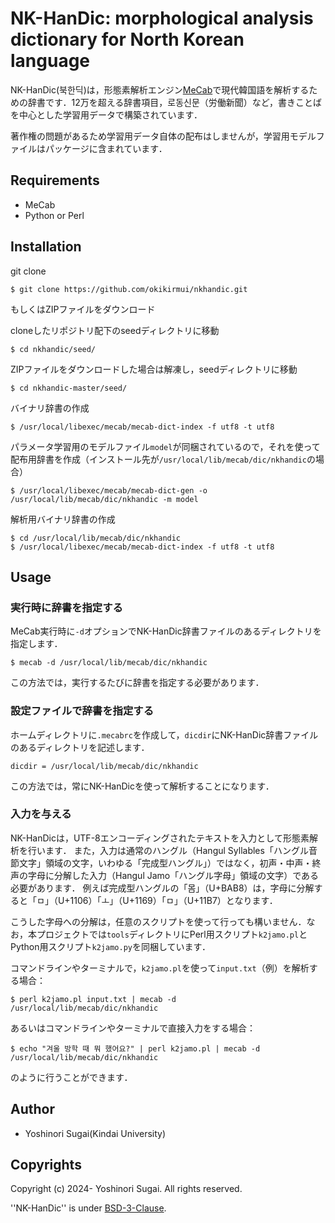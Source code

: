 # NK-HanDic: morphological analysis dictionary for North Korean language

NK-HanDic(북한딕)は，形態素解析エンジン[MeCab](https://taku910.github.io/mecab/)で現代韓国語を解析するための辞書です．12万を超える辞書項目，로동신문（労働新聞）など，書きことばを中心とした学習用データで構築されています．

著作権の問題があるため学習用データ自体の配布はしませんが，学習用モデルファイルはパッケージに含まれています．

## Requirements

  - MeCab
  - Python or Perl

## Installation

git clone

```console
$ git clone https://github.com/okikirmui/nkhandic.git
```

もしくはZIPファイルをダウンロード

cloneしたリポジトリ配下のseedディレクトリに移動

```console
$ cd nkhandic/seed/
```

ZIPファイルをダウンロードした場合は解凍し，seedディレクトリに移動

```console
$ cd nkhandic-master/seed/
```

バイナリ辞書の作成

```console
$ /usr/local/libexec/mecab/mecab-dict-index -f utf8 -t utf8
```

パラメータ学習用のモデルファイル`model`が同梱されているので，それを使って配布用辞書を作成（インストール先が`/usr/local/lib/mecab/dic/nkhandic`の場合）

```console
$ /usr/local/libexec/mecab/mecab-dict-gen -o /usr/local/lib/mecab/dic/nkhandic -m model
```

解析用バイナリ辞書の作成

```console
$ cd /usr/local/lib/mecab/dic/nkhandic
$ /usr/local/libexec/mecab/mecab-dict-index -f utf8 -t utf8
```

## Usage

### 実行時に辞書を指定する

MeCab実行時に`-d`オプションでNK-HanDic辞書ファイルのあるディレクトリを指定します．

```console
$ mecab -d /usr/local/lib/mecab/dic/nkhandic
```

この方法では，実行するたびに辞書を指定する必要があります．

### 設定ファイルで辞書を指定する

ホームディレクトリに`.mecabrc`を作成して，`dicdir`にNK-HanDic辞書ファイルのあるディレクトリを記述します．

```text
dicdir = /usr/local/lib/mecab/dic/nkhandic
```

この方法では，常にNK-HanDicを使って解析することになります．

### 入力を与える

NK-HanDicは，UTF-8エンコーディングされたテキストを入力として形態素解析を行います．
また，入力は通常のハングル（Hangul Syllables「ハングル音節文字」領域の文字，いわゆる「完成型ハングル」）ではなく，初声・中声・終声の字母に分解した入力（Hangul Jamo「ハングル字母」領域の文字）である必要があります．
例えば完成型ハングルの「몸」（U+BAB8）は，字母に分解すると「ㅁ」（U+1106）「ㅗ」（U+1169）「ㅁ」（U+11B7）となります．

こうした字母への分解は，任意のスクリプトを使って行っても構いません．なお，本プロジェクトでは`tools`ディレクトリにPerl用スクリプト`k2jamo.pl`とPython用スクリプト`k2jamo.py`を同梱しています．

コマンドラインやターミナルで，`k2jamo.pl`を使って`input.txt`（例）を解析する場合：

```console
$ perl k2jamo.pl input.txt | mecab -d /usr/local/lib/mecab/dic/nkhandic
```

あるいはコマンドラインやターミナルで直接入力をする場合：

```console
$ echo "겨울 방학 때 뭐 했어요?" | perl k2jamo.pl | mecab -d /usr/local/lib/mecab/dic/nkhandic
```

のように行うことができます．

## Author

  - Yoshinori Sugai(Kindai University)

## Copyrights

Copyright (c) 2024- Yoshinori Sugai. All rights reserved.

''NK-HanDic'' is under [BSD-3-Clause](https://opensource.org/licenses/BSD-3-Clause).
